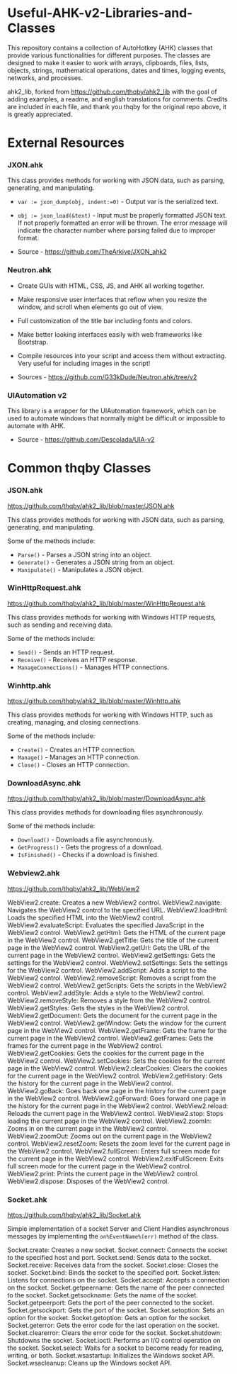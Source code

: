 # Useful-AHK-v2-Libraries-and-Classes
This repository contains a collection of AutoHotkey (AHK) classes that provide various functionalities for different purposes. The classes are designed to make it easier to work with arrays, clipboards, files, lists, objects, strings, mathematical operations, dates and times, logging events, networks, and processes.

ahk2_lib, forked from https://github.com/thqby/ahk2_lib with the goal of adding examples, a readme, and english translations for comments. 
Credits are included in each file, and thank you thqby for the original repo above, it is greatly appreciated.

# External Resources 

### JXON.ahk 

This class provides methods for working with JSON data, such as parsing, generating, and manipulating.
- `var := jxon_dump(obj, indent:=0)` -  Output var is the serialized text.

- `obj := jxon_load(&text)` - Input must be properly formatted JSON text. If not properly formatted an error will be thrown. The error message will indicate the character number where parsing failed due to improper format.

-  Source - https://github.com/TheArkive/JXON_ahk2

### Neutron.ahk 

- Create GUIs with HTML, CSS, JS, and AHK all working together.
- Make responsive user interfaces that reflow when you resize the window, and scroll when elements go out of view.
- Full customization of the title bar including fonts and colors.
- Make better looking interfaces easily with web frameworks like Bootstrap.
- Compile resources into your script and access them without extracting. Very useful for including images in the script!

- Sources - https://github.com/G33kDude/Neutron.ahk/tree/v2

### UIAutomation v2
This library is a wrapper for the UIAutomation framework, which can be used to automate windows that normally might be difficult or impossible to automate with AHK.

- Source - https://github.com/Descolada/UIA-v2

# Common thqby Classes 

### JSON.ahk 
https://github.com/thqby/ahk2_lib/blob/master/JSON.ahk

This class provides methods for working with JSON data, such as parsing, generating, and manipulating.

Some of the methods include:
- `Parse()` - Parses a JSON string into an object.
- `Generate()` - Generates a JSON string from an object.
- `Manipulate()` - Manipulates a JSON object.

### WinHttpRequest.ahk
https://github.com/thqby/ahk2_lib/blob/master/WinHttpRequest.ahk

This class provides methods for working with Windows HTTP requests, such as sending and receiving data.

Some of the methods include:
- `Send()` - Sends an HTTP request.
- `Receive()` - Receives an HTTP response.
- `ManageConnections()` - Manages HTTP connections.

### Winhttp.ahk
https://github.com/thqby/ahk2_lib/blob/master/Winhttp.ahk

This class provides methods for working with Windows HTTP, such as creating, managing, and closing connections.

Some of the methods include:
- `Create()` - Creates an HTTP connection.
- `Manage()` - Manages an HTTP connection.
- `Close()` - Closes an HTTP connection.

### DownloadAsync.ahk
https://github.com/thqby/ahk2_lib/blob/master/DownloadAsync.ahk

This class provides methods for downloading files asynchronously.

Some of the methods include:
- `Download()` - Downloads a file asynchronously.
- `GetProgress()` - Gets the progress of a download.
- `IsFinished()` - Checks if a download is finished.

### Webview2.ahk 
https://github.com/thqby/ahk2_lib/WebView2

WebView2.create: Creates a new WebView2 control.
WebView2.navigate: Navigates the WebView2 control to the specified URL.
WebView2.loadHtml: Loads the specified HTML into the WebView2 control.
WebView2.evaluateScript: Evaluates the specified JavaScript in the WebView2 control.
WebView2.getHtml: Gets the HTML of the current page in the WebView2 control.
WebView2.getTitle: Gets the title of the current page in the WebView2 control.
WebView2.getUrl: Gets the URL of the current page in the WebView2 control.
WebView2.getSettings: Gets the settings for the WebView2 control.
WebView2.setSettings: Sets the settings for the WebView2 control.
WebView2.addScript: Adds a script to the WebView2 control.
WebView2.removeScript: Removes a script from the WebView2 control.
WebView2.getScripts: Gets the scripts in the WebView2 control.
WebView2.addStyle: Adds a style to the WebView2 control.
WebView2.removeStyle: Removes a style from the WebView2 control.
WebView2.getStyles: Gets the styles in the WebView2 control.
WebView2.getDocument: Gets the document for the current page in the WebView2 control.
WebView2.getWindow: Gets the window for the current page in the WebView2 control.
WebView2.getFrame: Gets the frame for the current page in the WebView2 control.
WebView2.getFrames: Gets the frames for the current page in the WebView2 control.
WebView2.getCookies: Gets the cookies for the current page in the WebView2 control.
WebView2.setCookies: Sets the cookies for the current page in the WebView2 control.
WebView2.clearCookies: Clears the cookies for the current page in the WebView2 control.
WebView2.getHistory: Gets the history for the current page in the WebView2 control.
WebView2.goBack: Goes back one page in the history for the current page in the WebView2 control.
WebView2.goForward: Goes forward one page in the history for the current page in the WebView2 control.
WebView2.reload: Reloads the current page in the WebView2 control.
WebView2.stop: Stops loading the current page in the WebView2 control.
WebView2.zoomIn: Zooms in on the current page in the WebView2 control.
WebView2.zoomOut: Zooms out on the current page in the WebView2 control.
WebView2.resetZoom: Resets the zoom level for the current page in the WebView2 control.
WebView2.fullScreen: Enters full screen mode for the current page in the WebView2 control.
WebView2.exitFullScreen: Exits full screen mode for the current page in the WebView2 control.
WebView2.print: Prints the current page in the WebView2 control.
WebView2.dispose: Disposes of the WebView2 control.

### Socket.ahk 
https://github.com/thqby/ahk2_lib/Socket.ahk

Simple implementation of a socket Server and Client
Handles asynchronous messages by implementing the `on%EventName%(err)` method of the class.

Socket.create: Creates a new socket.
Socket.connect: Connects the socket to the specified host and port.
Socket.send: Sends data to the socket.
Socket.receive: Receives data from the socket.
Socket.close: Closes the socket.
Socket.bind: Binds the socket to the specified port.
Socket.listen: Listens for connections on the socket.
Socket.accept: Accepts a connection on the socket.
Socket.getpeername: Gets the name of the peer connected to the socket.
Socket.getsockname: Gets the name of the socket.
Socket.getpeerport: Gets the port of the peer connected to the socket.
Socket.getsockport: Gets the port of the socket.
Socket.setoption: Sets an option for the socket.
Socket.getoption: Gets an option for the socket.
Socket.geterror: Gets the error code for the last operation on the socket.
Socket.clearerror: Clears the error code for the socket.
Socket.shutdown: Shutdowns the socket.
Socket.ioctl: Performs an I/O control operation on the socket.
Socket.select: Waits for a socket to become ready for reading, writing, or both.
Socket.wsastartup: Initializes the Windows socket API.
Socket.wsacleanup: Cleans up the Windows socket API.


